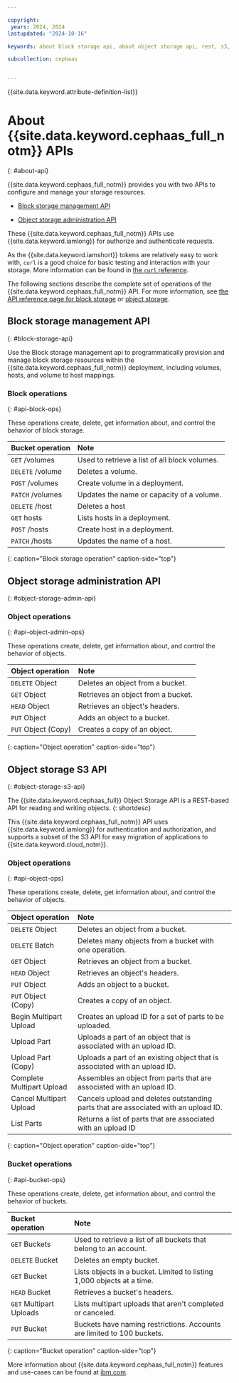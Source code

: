 ```yaml
---

copyright:
 years: 2024, 2024
lastupdated: "2024-10-16"

keywords: about block storage api, about object storage api, rest, s3, compatibility, api, error

subcollection: cephaas


---
```


{{site.data.keyword.attribute-definition-list}}


# About {{site.data.keyword.cephaas_full_notm}} APIs
{: #about-api}


{{site.data.keyword.cephaas_full_notm}} provides you with two APIs to configure and manage your storage resources.

* [Block storage management API](/docs/cephaas?topic=cephaas-about-api#block-storage-api)

* [Object storage administration API](/docs/cephaas?topic=cephaas-about-api#object-storage-api)


These {{site.data.keyword.cephaas_full_notm}} APIs use {{site.data.keyword.iamlong}} for authorize and authenticate requests.

As the {{site.data.keyword.iamshort}} tokens are relatively easy to work with, `curl` is a good choice for basic testing and interaction with your storage. More information can be found in [the `curl` reference](/docs/cephaas?topic=cephaas-curl).

The following sections describe the complete set of operations of the {{site.data.keyword.cephaas_full_notm}} API. For more information, see [the API reference page for block storage](/docs/cephaas?topic=cephaas-about-api#block-storage-api) or [object storage](/docs/cephaas?topic=cephaas-about-api#object-storage-api).


## Block storage management API
{: #block-storage-api}

Use the Block storage management api to programmatically provision and manage block storage resources within the {{site.data.keyword.cephaas_full_notm}} deployment, including volumes, hosts, and volume to host mappings.


### Block operations
{: #api-block-ops}

These operations create, delete, get information about, and control the behavior of block storage.

| Bucket operation        | Note                                                                            |
|:------------------------|:--------------------------------------------------------------------------------|
| `GET` /volumes          | Used to retrieve a list of all block volumes.                                   |
| `DELETE` /volume        | Deletes a volume.                                                               |
| `POST` /volumes         | Create volume in a deployment.                                                  |
| `PATCH` /volumes        | Updates the name or capacity of a volume.                                       |
| `DELETE` /host          | Deletes a host                                                                  |
| `GET` hosts             | Lists hosts in a deployment.                                                    |
| `POST` /hosts           | Create host in a deployment.                                                    |
| `PATCH` /hosts          | Updates the name of a host.                                                        |
{: caption="Block storage operation" caption-side="top"}



## Object storage administration API
{: #object-storage-admin-api}

### Object operations
{: #api-object-admin-ops}

These operations create, delete, get information about, and control the behavior of objects.

| Object operation          | Note                                                                                |
|:--------------------------|:------------------------------------------------------------------------------------|
| `DELETE` Object           | Deletes an object from a bucket.                                                   |
| `GET` Object              | Retrieves an object from a bucket.                                                 |
| `HEAD` Object             | Retrieves an object's headers.                                                     |
| `PUT` Object              | Adds an object to a bucket.                                                        |
| `PUT` Object (Copy)       | Creates a copy of an object.                                                       |
{: caption="Object operation" caption-side="top"}


## Object storage S3 API
{: #object-storage-s3-api}

The {{site.data.keyword.cephaas_full}} Object Storage API is a REST-based API for reading and writing objects.
{: shortdesc}

This {{site.data.keyword.cephaas_full_notm}} API uses {{site.data.keyword.iamlong}} for authentication and authorization, and supports a subset of the S3 API for easy migration of applications to {{site.data.keyword.cloud_notm}}.



### Object operations
{: #api-object-ops}

These operations create, delete, get information about, and control the behavior of objects.

| Object operation          | Note                                                                                |
|:--------------------------|:------------------------------------------------------------------------------------|
| `DELETE` Object           | Deletes an object from a bucket.                                                   |
| `DELETE` Batch            | Deletes many objects from a bucket with one operation.                             |
| `GET` Object              | Retrieves an object from a bucket.                                                 |
| `HEAD` Object             | Retrieves an object's headers.                                                     |
| `PUT` Object              | Adds an object to a bucket.                                                        |
| `PUT` Object (Copy)       | Creates a copy of an object.                                                       |
| Begin Multipart Upload    | Creates an upload ID for a set of parts to be uploaded.                            |
| Upload Part               | Uploads a part of an object that is associated with an upload ID.                  |
| Upload Part (Copy)        | Uploads a part of an existing object that is associated with an upload ID.         |
| Complete Multipart Upload | Assembles an object from parts that are associated with an upload ID.              |
| Cancel Multipart Upload   | Cancels upload and deletes outstanding parts that are associated with an upload ID. |
| List Parts                | Returns a list of parts that are associated with an upload ID                       |
{: caption="Object operation" caption-side="top"}


### Bucket operations
{: #api-bucket-ops}

These operations create, delete, get information about, and control the behavior of buckets.

| Bucket operation        | Note                                                                            |
|:------------------------|:--------------------------------------------------------------------------------|
| `GET` Buckets           | Used to retrieve a list of all buckets that belong to an account.              |
| `DELETE` Bucket         | Deletes an empty bucket.                                                       |
| `GET` Bucket            | Lists objects in a bucket. Limited to listing 1,000 objects at a time.         |
| `HEAD` Bucket           | Retrieves a bucket's headers.                                                  |
| `GET` Multipart Uploads | Lists multipart uploads that aren't completed or canceled.                     |
| `PUT` Bucket            | Buckets have naming restrictions. Accounts are limited to 100 buckets.         |
{: caption="Bucket operation" caption-side="top"}



More information about {{site.data.keyword.cephaas_full_notm}} features and use-cases can be found at [ibm.com](https://www.ibm.com/products/software-defined-storage).
